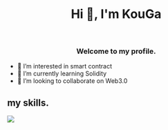 <h1 align="center">Hi 👋, I'm KouGa</h1>
&nbsp;
<h3 align="center">Welcome to my profile.</h3>

- 👀 I’m interested in smart contract
- 🌱 I’m currently learning Solidity
- 💞️ I’m looking to collaborate on Web3.0

## my skills.
<a href="https://skillicons.dev"><img src="https://skillicons.dev/icons?i=ts,js,html,css,nodejs,vscode,solidity,ipfs,electron,react,materialui,git,github,bots,discord,twitter,ps&theme=light" /></a>
